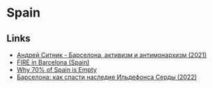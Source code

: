 # Spain

## Links

- [Андрей Ситник - Барселона, активизм и антимонархизм (2021)](https://overcast.fm/+QPQmOrRj0)
- [FIRE in Barcelona (Spain)](https://www.reddit.com/r/EuropeFIRE/comments/soeujg/fire_in_barcelona_spain/)
- [Why 70% of Spain is Empty](https://www.youtube.com/watch?v=pL8XPZp4-5c)
- [Барселона: как спасти наследие Ильдефонса Серды (2022)](https://habr.com/ru/company/ruvds/blog/679064/)
